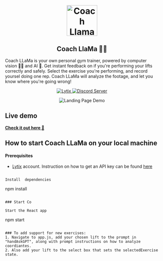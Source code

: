 <h1 align="center">
    <Image src="public/llama_base.png" alt="Coach Llama" width="100">
</h1>
<h2 align="center">
    Coach LlaMa 🧢🦙
</h2>
<p align="">
    Coach LLaMa is your own personal gym trainer, powered by computer vision 🤖👀 and AI 🧠. Get instant feedback on if you're performing your lifts correctly and safely. Select the exercise you're performing, and record yoursel doing one rep. Coach LLaMa will analyze the footage, and let you know where you're going wrong! 
</p>
<p align="center">
    <a href="https://lytix.co">
        <img src="https://img.shields.io/badge/Visit%20Us-Lytix-brightgreen" alt="Lytix">
    </a>  
    <a href="https://discord.gg/8TCbHsSe">
        <img src="https://img.shields.io/badge/Join%20our%20community-Discord-blue" alt="Discord Server">
    </a>
</p>

<p align="center">
        <img src="./public//demo.gif" alt="Landing Page Demo">
</p>

## Live demo

[**Check it out here 🚀**](https://coach-llama.lytix.co/)

## How to start Coach LLaMa on your local machine

#### Prerequisites

- [Lytix](https://lytix.co) account. Instruction on how to get an API key can be found [here](https://docs.lytix.co/api-key-setup)

```

Install  dependencies

```

npm install

```

### Start Co

Start the React app

```

npm start

```

### To add support for new exercises:
1. Navigate to app.js, add your chosen lift to the prompt in "handAskGPT", along with prompt instructions on how to analyze coordiantes.
2. Also add your lift to the select box that sets the selectedExercise state.
```
